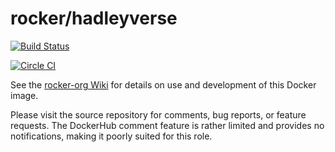 rocker/hadleyverse
==================

[![Build Status](https://travis-ci.org/rocker-org/hadleyverse.svg?branch=master)](https://travis-ci.org/rocker-org/hadleyverse)

[![Circle CI](https://circleci.com/gh/rocker-org/hadleyverse.svg?style=svg)](https://circleci.com/gh/rocker-org/hadleyverse)

See the [rocker-org Wiki](https://github.com/rocker-org/rocker/wiki/)
for details on use and development of this Docker image.

Please visit the source repository for comments, bug reports, or feature
requests. The DockerHub comment feature is rather limited and provides
no notifications, making it poorly suited for this role.
